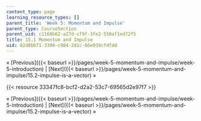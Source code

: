 ```yaml
---
content_type: page
learning_resource_types: []
parent_title: 'Week 5: Momentum and Impulse'
parent_type: CourseSection
parent_uid: c1168b62-a27d-cf9f-3fe2-550af1ed72f5
title: 15.1 Momentum and Impulse
uid: 82d8bb71-3390-c984-2d1c-66e939cfdfdd
---
```


« [Previous]({{< baseurl >}}/pages/week-5-momentum-and-impulse/week-5-introduction) | [Next]({{< baseurl >}}/pages/week-5-momentum-and-impulse/15.2-impulse-is-a-vector) »

{{< resource 33347fc8-bcf2-d2a2-53c7-69565d2e97f7 >}}

« [Previous]({{< baseurl >}}/pages/week-5-momentum-and-impulse/week-5-introduction) | [Next]({{< baseurl >}}/pages/week-5-momentum-and-impulse/15.2-impulse-is-a-vector) »